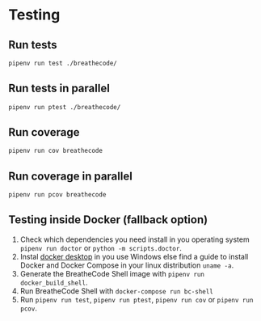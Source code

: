 # Testing

## Run tests

```bash
pipenv run test ./breathecode/
```

## Run tests in parallel

```bash
pipenv run ptest ./breathecode/
```

## Run coverage

```bash
pipenv run cov breathecode
```

## Run coverage in parallel

```bash
pipenv run pcov breathecode
```

## Testing inside Docker (fallback option)

1. Check which dependencies you need install in you operating system `pipenv run doctor` or `python -m scripts.doctor`.
2. Instal [docker desktop](https://www.docker.com/products/docker-desktop) in you use Windows else find a guide to install Docker and Docker Compose in your linux distribution `uname -a`.
3. Generate the BreatheCode Shell image with `pipenv run docker_build_shell`.
4. Run BreatheCode Shell with `docker-compose run bc-shell`
5. Run `pipenv run test`, `pipenv run ptest`, `pipenv run cov` or `pipenv run pcov`.
